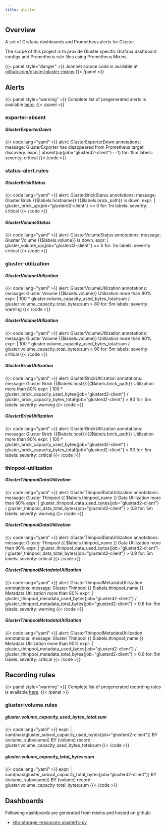 ```yaml
---
title: gluster
---
```


## Overview

A set of Grafana dashboards and Prometheus alerts for Gluster.

The scope of this project is to provide Gluster specific Grafana dashboard configs and Prometheus rule files using Prometheus Mixins.

{{< panel style="danger" >}}
Jsonnet source code is available at [github.com/gluster/gluster-mixins](https://github.com/gluster/gluster-mixins)
{{< /panel >}}

## Alerts

{{< panel style="warning" >}}
Complete list of pregenerated alerts is available [here](https://github.com/cloudalchemy/mixins/blob/master/assets/gluster/alerts.yaml).
{{< /panel >}}

### exporter-absent

##### GlusterExporterDown

{{< code lang="yaml" >}}
alert: GlusterExporterDown
annotations:
  message: GlusterExporter has disappeared from Prometheus target discovery.
expr: |
  absent(up{job="glusterd2-client"}==1)
for: 15m
labels:
  severity: critical
{{< /code >}}
 
### status-alert.rules

##### GlusterBrickStatus

{{< code lang="yaml" >}}
alert: GlusterBrickStatus
annotations:
  message: Gluster Brick {{$labels.hostname}}:{{$labels.brick_path}} is down.
expr: |
  gluster_brick_up{job="glusterd2-client"} == 0
for: 1m
labels:
  severity: critical
{{< /code >}}
 
##### GlusterVolumeStatus

{{< code lang="yaml" >}}
alert: GlusterVolumeStatus
annotations:
  message: Gluster Volume {{$labels.volume}} is down.
expr: |
  gluster_volume_up{job="glusterd2-client"} == 0
for: 1m
labels:
  severity: critical
{{< /code >}}
 
### gluster-utilization

##### GlusterVolumeUtilization

{{< code lang="yaml" >}}
alert: GlusterVolumeUtilization
annotations:
  message: Gluster Volume {{$labels.volume}} Utilization more than 80%
expr: |
  100 * gluster:volume_capacity_used_bytes_total:sum
      / gluster:volume_capacity_total_bytes:sum > 80
for: 5m
labels:
  severity: warning
{{< /code >}}
 
##### GlusterVolumeUtilization

{{< code lang="yaml" >}}
alert: GlusterVolumeUtilization
annotations:
  message: Gluster Volume {{$labels.volume}} Utilization more than 90%
expr: |
  100 * gluster:volume_capacity_used_bytes_total:sum
      / gluster:volume_capacity_total_bytes:sum > 90
for: 5m
labels:
  severity: critical
{{< /code >}}
 
##### GlusterBrickUtilization

{{< code lang="yaml" >}}
alert: GlusterBrickUtilization
annotations:
  message: Gluster Brick {{$labels.host}}:{{$labels.brick_path}} Utilization more
    than 80%
expr: |
  100 * gluster_brick_capacity_used_bytes{job="glusterd2-client"}
      / gluster_brick_capacity_bytes_total{job="glusterd2-client"} > 80
for: 5m
labels:
  severity: warning
{{< /code >}}
 
##### GlusterBrickUtilization

{{< code lang="yaml" >}}
alert: GlusterBrickUtilization
annotations:
  message: Gluster Brick {{$labels.host}}:{{$labels.brick_path}} Utilization more
    than 90%
expr: |
  100 * gluster_brick_capacity_used_bytes{job="glusterd2-client"}
      / gluster_brick_capacity_bytes_total{job="glusterd2-client"} > 90
for: 5m
labels:
  severity: critical
{{< /code >}}
 
### thinpool-utilization

##### GlusterThinpoolDataUtilization

{{< code lang="yaml" >}}
alert: GlusterThinpoolDataUtilization
annotations:
  message: Gluster Thinpool {{ $labels.thinpool_name }} Data Utilization more than
    80%
expr: |
  gluster_thinpool_data_used_bytes{job="glusterd2-client"} / gluster_thinpool_data_total_bytes{job="glusterd2-client"} > 0.8
for: 5m
labels:
  severity: warning
{{< /code >}}
 
##### GlusterThinpoolDataUtilization

{{< code lang="yaml" >}}
alert: GlusterThinpoolDataUtilization
annotations:
  message: Gluster Thinpool {{ $labels.thinpool_name }} Data Utilization more than
    90%
expr: |
  gluster_thinpool_data_used_bytes{job="glusterd2-client"} / gluster_thinpool_data_total_bytes{job="glusterd2-client"} > 0.9
for: 5m
labels:
  severity: critical
{{< /code >}}
 
##### GlusterThinpoolMetadataUtilization

{{< code lang="yaml" >}}
alert: GlusterThinpoolMetadataUtilization
annotations:
  message: Gluster Thinpool {{ $labels.thinpool_name }} Metadata Utilization more
    than 80%
expr: |
  gluster_thinpool_metadata_used_bytes{job="glusterd2-client"} / gluster_thinpool_metadata_total_bytes{job="glusterd2-client"} > 0.8
for: 5m
labels:
  severity: warning
{{< /code >}}
 
##### GlusterThinpoolMetadataUtilization

{{< code lang="yaml" >}}
alert: GlusterThinpoolMetadataUtilization
annotations:
  message: Gluster Thinpool {{ $labels.thinpool_name }} Metadata Utilization more
    than 90%
expr: |
  gluster_thinpool_metadata_used_bytes{job="glusterd2-client"} / gluster_thinpool_metadata_total_bytes{job="glusterd2-client"} > 0.9
for: 5m
labels:
  severity: critical
{{< /code >}}
 
## Recording rules

{{< panel style="warning" >}}
Complete list of pregenerated recording rules is available [here](https://github.com/cloudalchemy/mixins/blob/master/assets/gluster/rules.yaml).
{{< /panel >}}

### gluster-volume.rules

##### gluster:volume_capacity_used_bytes_total:sum

{{< code lang="yaml" >}}
expr: |
  sum(max(gluster_subvol_capacity_used_bytes{job="glusterd2-client"}) BY (volume, subvolume)) BY (volume)
record: gluster:volume_capacity_used_bytes_total:sum
{{< /code >}}
 
##### gluster:volume_capacity_total_bytes:sum

{{< code lang="yaml" >}}
expr: |
  sum(max(gluster_subvol_capacity_total_bytes{job="glusterd2-client"}) BY (volume, subvolume)) BY (volume)
record: gluster:volume_capacity_total_bytes:sum
{{< /code >}}
 
## Dashboards
Following dashboards are generated from mixins and hosted on github:


- [k8s-storage-resources-glusterfs-pv](https://github.com/cloudalchemy/mixins/blob/master/assets/gluster/dashboards/k8s-storage-resources-glusterfs-pv.json)
